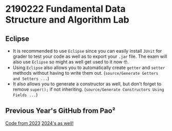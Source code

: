 # 2190222 Fundamental Data Structure and Algorithm Lab
## Eclipse
- It is recommended to use `Eclipse` since you can easily install `JUnit` for grader to test your code as well as to export your `.jar` file. The exam will also use `Eclipse` so might as well get used to it now 🤓.
- Using `Eclipse` also allows you to automatically create `getter` and `setter` methods without having to write them out. (`source/Generate Getters and Setters ...`)
- It also allows you to generate a constructor as well, but don't forget to remove `super();` if not inheriting. (`source/Generate Constructors Using Fields ...`)

## Previous Year's GitHub from Pao²
[Code from 2023](https://github.com/Unfortunated/Fundamental-Data-Structure-And-Algorithm-Lab)
[2024's as well!](https://github.com/Unfortunated/Data-Structure-2024)

